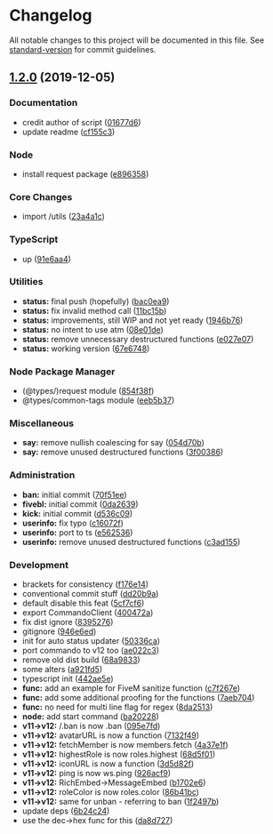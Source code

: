 # Changelog

All notable changes to this project will be documented in this file. See [standard-version](https://github.com/conventional-changelog/standard-version) for commit guidelines.

## [1.2.0](https://github.com/scandula-c/phillip-bot/compare/v1.2.1...v1.2.0) (2019-12-05)


### Documentation

* credit author of script ([01677d6](https://github.com/scandula-c/phillip-bot/commit/01677d6340928e366dd1675826b4ae878b5432e9))
* update readme ([cf155c3](https://github.com/scandula-c/phillip-bot/commit/cf155c3b855e94d1ca989b0235dec62e0d27464d))


### Node

* install request package ([e896358](https://github.com/scandula-c/phillip-bot/commit/e896358221925e46ca8e79c616b3805140f8d935))


### Core Changes

* import /utils ([23a4a1c](https://github.com/scandula-c/phillip-bot/commit/23a4a1c001c80f4df03b0b0ac24d9df5e54fee40))


### TypeScript

* up ([91e6aa4](https://github.com/scandula-c/phillip-bot/commit/91e6aa429accbdb7e6c299e41c1b5a58980704cc))


### Utilities

* **status:** final push (hopefully) ([bac0ea9](https://github.com/scandula-c/phillip-bot/commit/bac0ea975d2df9ef8e33d54e04441fa864792448))
* **status:** fix invalid method call ([11bc15b](https://github.com/scandula-c/phillip-bot/commit/11bc15bcaee38f4e9defa298ec7caea8f3e01f56))
* **status:** improvements, still WIP and not yet ready ([1946b76](https://github.com/scandula-c/phillip-bot/commit/1946b76aa69600f22bc1ef2d53d981cca440caaa))
* **status:** no intent to use atm ([08e01de](https://github.com/scandula-c/phillip-bot/commit/08e01dedbf8583844d29c7b62d161c81516c57f9))
* **status:** remove unnecessary destructured functions ([e027e07](https://github.com/scandula-c/phillip-bot/commit/e027e07160a74996c91a7dc318ab3953bd29493c))
* **status:** working version ([67e6748](https://github.com/scandula-c/phillip-bot/commit/67e67489c69d159e876ec3c18098d37ff2530397))


### Node Package Manager

* (@types/)request module ([854f38f](https://github.com/scandula-c/phillip-bot/commit/854f38f101c54dae2d1d2c0329b69c5c5c717aef))
* @types/common-tags module ([eeb5b37](https://github.com/scandula-c/phillip-bot/commit/eeb5b377469eb0402de57f37d5d1f13864896630))


### Miscellaneous

* **say:** remove nullish coalescing for say ([054d70b](https://github.com/scandula-c/phillip-bot/commit/054d70bb876dafe6bc5c1ecb318d33044a4df695))
* **say:** remove unused destructured functions ([3f00386](https://github.com/scandula-c/phillip-bot/commit/3f0038668a7a3f9d5f92ae352c1130e454c837b4))


### Administration

* **ban:** initial commit ([70f51ee](https://github.com/scandula-c/phillip-bot/commit/70f51ee3f9d8cabe3e78394d691480183c969c7d))
* **fivebl:** initial commit ([0da2639](https://github.com/scandula-c/phillip-bot/commit/0da26394741a5ab4ddf0451194a1765670742b41))
* **kick:** initial commit ([d536c09](https://github.com/scandula-c/phillip-bot/commit/d536c09174f81b1846cff1372a3c975442dc0f5c))
* **userinfo:** fix typo ([c16072f](https://github.com/scandula-c/phillip-bot/commit/c16072fbf5f6029f4d2e71ab80ed0e9a224ae6f9))
* **userinfo:** port to ts ([e562536](https://github.com/scandula-c/phillip-bot/commit/e562536c494e434a03698a73d805b0f6a3943086))
* **userinfo:** remove unused destructured functions ([c3ad155](https://github.com/scandula-c/phillip-bot/commit/c3ad155bb8943a64a29f490a3d43f52241985bc3))


### Development

* brackets for consistency ([f176e14](https://github.com/scandula-c/phillip-bot/commit/f176e14980536bf71b63c794d232bf2877ee1dc8))
* conventional commit stuff ([dd20b9a](https://github.com/scandula-c/phillip-bot/commit/dd20b9a2672ec1fde693d041960e821e299ca618))
* default disable this feat ([5cf7cf6](https://github.com/scandula-c/phillip-bot/commit/5cf7cf6bfe131cee2c1577180154566e204fb5e9))
* export CommandoClient ([400472a](https://github.com/scandula-c/phillip-bot/commit/400472aaff8e4d915561d6d19e0570c4973444a6))
* fix dist ignore ([8395276](https://github.com/scandula-c/phillip-bot/commit/8395276a35b617257639260166a4d8ab352603ee))
* gitignore ([946e6ed](https://github.com/scandula-c/phillip-bot/commit/946e6ed454b9acef5715e5c10328e8fd8f2c83d1))
* init for auto status updater ([50336ca](https://github.com/scandula-c/phillip-bot/commit/50336cad1cf2b5162d44bd5c501f4890d6954ef5))
* port commando to v12 too ([ae022c3](https://github.com/scandula-c/phillip-bot/commit/ae022c37d4544aabc9ce40795ebe77b105724fcc))
* remove old dist build ([68a9833](https://github.com/scandula-c/phillip-bot/commit/68a9833e42de74191dd5c71a86297376529486c3))
* some alters ([a921fd5](https://github.com/scandula-c/phillip-bot/commit/a921fd573b7a33129155fe81ae7539e90332e3f3))
* typescript init ([442ae5e](https://github.com/scandula-c/phillip-bot/commit/442ae5e1dd3c7492791f80fc96aad9fc4a0a7f68))
* **func:** add an example for FiveM sanitize function ([c7f267e](https://github.com/scandula-c/phillip-bot/commit/c7f267ebb084046901947c971a7924ff5af53bd0))
* **func:** add some additional proofing for the functions ([7aeb704](https://github.com/scandula-c/phillip-bot/commit/7aeb70489888201e7b4901e6e1e1e3a40eda0d03))
* **func:** no need for multi line flag for regex ([8da2513](https://github.com/scandula-c/phillip-bot/commit/8da25138c063b8c89899b126c3338bcfd2205bd3))
* **node:** add start command ([ba20228](https://github.com/scandula-c/phillip-bot/commit/ba20228ae86754fbfbace875f8d3b33b07921c20))
* **v11->v12:** <Guild>/<GuildMember>.ban is now <GuildMemberStore>.ban ([095e7fd](https://github.com/scandula-c/phillip-bot/commit/095e7fd5202d1ead2950304da1bae1d8c8696491))
* **v11->v12:** avatarURL is now a function ([7132f49](https://github.com/scandula-c/phillip-bot/commit/7132f494960dfb41a66d9467cb4e75256956262f))
* **v11->v12:** fetchMember is now members.fetch ([4a37e1f](https://github.com/scandula-c/phillip-bot/commit/4a37e1fb4e8c5f4b7f872de3e75ec026ba67f0e3))
* **v11->v12:** highestRole is now roles.highest ([68d5f01](https://github.com/scandula-c/phillip-bot/commit/68d5f010399dbdb496c0ae139dc7125508aa6132))
* **v11->v12:** iconURL is now a function ([3d5d82f](https://github.com/scandula-c/phillip-bot/commit/3d5d82fc4f0aff7ccc7c06da5862cd4aab983124))
* **v11->v12:** ping is now ws.ping ([926acf9](https://github.com/scandula-c/phillip-bot/commit/926acf95b1514c74f71eeb1e352c57c388d1a7f8))
* **v11->v12:** RichEmbed->MessageEmbed ([b1702e6](https://github.com/scandula-c/phillip-bot/commit/b1702e6f6b6f5cf898613a4e1644b9758d96b977))
* **v11->v12:** roleColor is now roles.color ([86b41bc](https://github.com/scandula-c/phillip-bot/commit/86b41bcbec0a7b6e89d87d1141d7668e175f436d))
* **v11->v12:** same for unban - referring to ban ([1f2497b](https://github.com/scandula-c/phillip-bot/commit/1f2497b749511fa3a4dce8424304ad082fd4a3e2))
* update deps ([6b24c24](https://github.com/scandula-c/phillip-bot/commit/6b24c24002af2ae163bdc426577cb39bf084d62b))
* use the dec->hex func for this ([da8d727](https://github.com/scandula-c/phillip-bot/commit/da8d727b10cc926e05eefe686cefd1bac2656e74))
